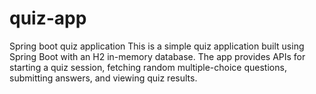 # quiz-app
Spring boot quiz application
This is a simple quiz application built using Spring Boot with an H2 in-memory database. The app provides APIs for starting a quiz session, fetching random multiple-choice questions, submitting answers, and viewing quiz results.
